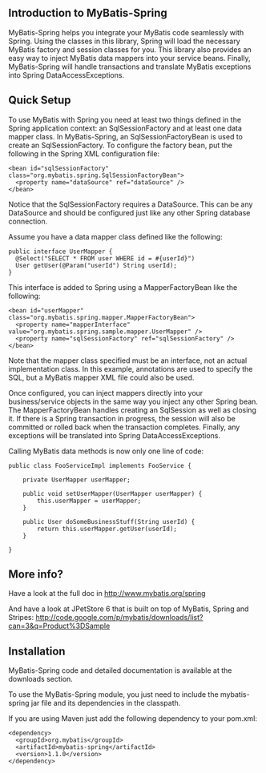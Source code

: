 ## Introduction to MyBatis-Spring ##

MyBatis-Spring helps you integrate your MyBatis code seamlessly with Spring. Using the classes in this library, Spring will load the necessary MyBatis factory and session classes for you. This library also provides an easy way to inject MyBatis data mappers into your service beans. Finally, MyBatis-Spring will handle transactions and translate MyBatis exceptions into Spring DataAccessExceptions.

## Quick Setup ##

To use MyBatis with Spring you need at least two things defined in the Spring application context: an SqlSessionFactory and at least one data mapper class.
In MyBatis-Spring, an SqlSessionFactoryBean is used to create an SqlSessionFactory. To configure the factory bean, put the following in the Spring XML configuration file:

```
<bean id="sqlSessionFactory" class="org.mybatis.spring.SqlSessionFactoryBean">
  <property name="dataSource" ref="dataSource" />
</bean>
```

Notice that the SqlSessionFactory requires a DataSource. This can be any DataSource and should be configured just like any other Spring database connection.

Assume you have a data mapper class defined like the following:

```
public interface UserMapper {
  @Select("SELECT * FROM user WHERE id = #{userId}")
  User getUser(@Param("userId") String userId);
}
```

This interface is added to Spring using a MapperFactoryBean like the following:

```
<bean id="userMapper" class="org.mybatis.spring.mapper.MapperFactoryBean">
  <property name="mapperInterface" value="org.mybatis.spring.sample.mapper.UserMapper" />
  <property name="sqlSessionFactory" ref="sqlSessionFactory" />
</bean>
```

Note that the mapper class specified must be an interface, not an actual implementation class. In this example, annotations are used to specify the SQL, but a MyBatis mapper XML file could also be used.

Once configured, you can inject mappers directly into your business/service objects in the same way you inject any other Spring bean. The MapperFactoryBean handles creating an SqlSession as well as closing it. If there is a Spring transaction in progress, the session will also be committed or rolled back when the transaction completes. Finally, any exceptions will be translated into Spring DataAccessExceptions.

Calling MyBatis data methods is now only one line of code:

```
public class FooServiceImpl implements FooService {

    private UserMapper userMapper;

    public void setUserMapper(UserMapper userMapper) {
        this.userMapper = userMapper;
    }

    public User doSomeBusinessStuff(String userId) {
        return this.userMapper.getUser(userId);
    }

}
```

## More info? ##

Have a look at the full doc in
http://www.mybatis.org/spring

And have a look at JPetStore 6 that is built on top of MyBatis, Spring and Stripes:
http://code.google.com/p/mybatis/downloads/list?can=3&q=Product%3DSample

## Installation ##

MyBatis-Spring code and detailed documentation is available at the downloads section.

To use the MyBatis-Spring module, you just need to include the mybatis-spring jar file and its dependencies in the classpath.

If you are using Maven just add the following dependency to your pom.xml:

```
<dependency>
  <groupId>org.mybatis</groupId>
  <artifactId>mybatis-spring</artifactId>
  <version>1.1.0</version>
</dependency>
```